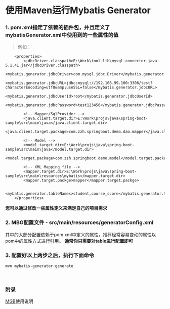 # 使用Maven运行Mybatis Generator

### 1. pom.xml指定了依赖的插件包，并且定义了mybatisGenerator.xml中使用到的一些属性的值
> 例如：
```
    <properties>
        <jdbcDriver.classpath>E:\Work\tool-lib\mysql-connector-java-5.1.41.jar</jdbcDriver.classpath>
        <mybatis.generator.jdbcDriver>com.mysql.jdbc.Driver</mybatis.generator.jdbcDriver>
        <mybatis.generator.jdbcURL>jdbc:mysql://192.168.99.100:3306/test?characterEncoding=utf8&amp;useSSL=false</mybatis.generator.jdbcURL>
        <mybatis.generator.jdbcUserId>root</mybatis.generator.jdbcUserId>
        <mybatis.generator.jdbcPassword>test123456</mybatis.generator.jdbcPassword>

        <!-- Mapper/SqlProvider -->
        <java.client.target.dir>E:\Work\projs\java\spring-boot-sample\src\main\java</java.client.target.dir>
        <java.client.target.package>com.zzh.springboot.demo.dao.mapper</java.client.target.package>

        <!-- Model -->
        <model.target.dir>E:\Work\projs\java\spring-boot-sample\src\main\java</model.target.dir>
        <model.target.package>com.zzh.springboot.demo.model</model.target.package>

        <!-- XML Mapping file -->
        <mapper.target.dir>E:\Work\projs\java\spring-boot-sample\src\main\resources\mybatis</mapper.target.dir>
        <mapper.target.packge>mapper</mapper.target.packge>

        <mybatis.generator.tableNames>student,course_score</mybatis.generator.tableNames>
    </properties>
```
**您可以通过修改一些属性定义来满足自己的项目需求**

### 2. MBG配置文件 - src/main/resources/generatorConfig.xml
其中的大部分配置依赖于pom.xml中定义的属性，推荐经常容易变动的属性以pom中的属性方式进行引用。
**通常你只需要对table进行配置即可**


### 3. 配置好以上两步之后，执行下面命令
   ```mvn mybatis-generator:generate```

<br>

### 附录
[MGB](http://www.mybatis.org/generator/index.html)使用说明